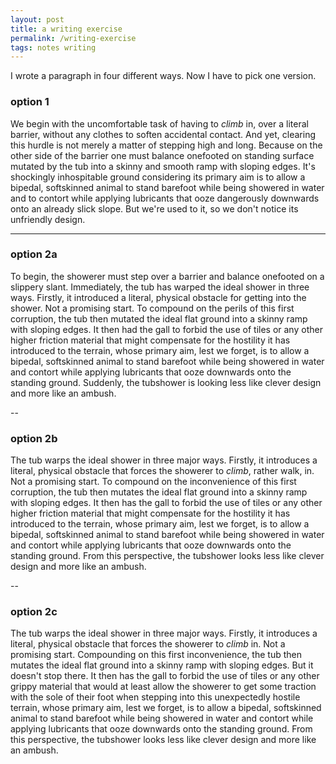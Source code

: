 ```yaml
---
layout: post
title: a writing exercise
permalink: /writing-exercise
tags: notes writing
---
```


I wrote a paragraph in four different ways.
Now I have to pick one version.
<!--more-->

### option 1

We begin with the uncomfortable task of having to _climb_ in, over a literal barrier, without any clothes to soften accidental contact.
And yet, clearing this hurdle is not merely a matter of stepping high and long.
Because on the other side of the barrier one must balance onefooted on standing surface mutated by the tub into a skinny and smooth ramp with sloping edges.
It's shockingly inhospitable ground considering its primary aim is to allow a bipedal, softskinned animal to stand barefoot while being showered in water and to contort while applying lubricants that ooze dangerously downwards onto an already slick slope.
But we're used to it, so we don't notice its unfriendly design.

---

### option 2a

To begin, the showerer must step over a barrier and balance onefooted on a slippery slant.
Immediately, the tub has warped the ideal shower in three ways.
Firstly, it introduced a literal, physical obstacle for getting into the shower.
Not a promising start.
To compound on the perils of this first corruption, the tub then mutated the ideal flat ground into a skinny ramp with sloping edges.
It then had the gall to forbid the use of tiles or any other higher friction material that might compensate for the hostility it has introduced to the terrain, whose primary aim, lest we forget, is to allow a bipedal, softskinned animal to stand barefoot while being showered in water and contort while applying lubricants that ooze downwards onto the standing ground.
Suddenly, the tubshower is looking less like clever design and more like an ambush.

--

### option 2b

The tub warps the ideal shower in three major ways.
Firstly, it introduces a literal, physical obstacle that forces the showerer to _climb_, rather walk, in.
Not a promising start.
To compound on the inconvenience of this first corruption, the tub then mutates the ideal flat ground into a skinny ramp with sloping edges.
It then has the gall to forbid the use of tiles or any other higher friction material that might compensate for the hostility it has introduced to the terrain, whose primary aim, lest we forget, is to allow a bipedal, softskinned animal to stand barefoot while being showered in water and contort while applying lubricants that ooze downwards onto the standing ground.
From this perspective, the tubshower looks less like clever design and more like an ambush.

--

### option 2c

The tub warps the ideal shower in three major ways.
Firstly, it introduces a literal, physical obstacle that forces the showerer to _climb_ in.
Not a promising start.
Compounding on this first inconvenience, the tub then mutates the ideal flat ground into a skinny ramp with sloping edges.
But it doesn't stop there.
It then has the gall to forbid the use of tiles or any other grippy material that would at least allow the showerer to get some traction with the sole of their foot when stepping into this unexpectedly hostile terrain, whose primary aim, lest we forget, is to allow a bipedal, softskinned animal to stand barefoot while being showered in water and contort while applying lubricants that ooze downwards onto the standing ground.
From this perspective, the tubshower looks less like clever design and more like an ambush.